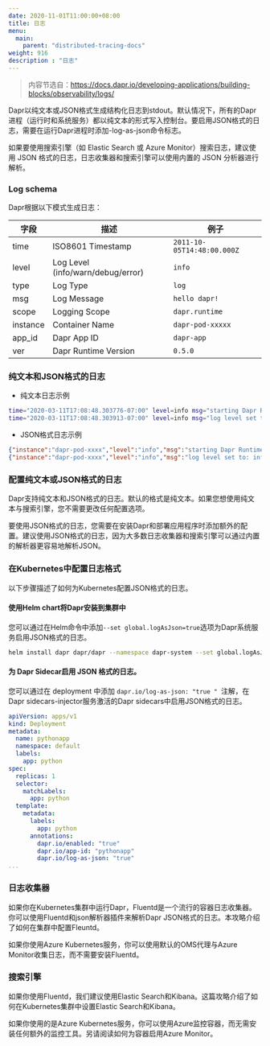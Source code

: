 ```yaml
---
date: 2020-11-01T11:00:00+08:00
title: 日志
menu:
  main:
    parent: "distributed-tracing-docs"
weight: 916
description : "日志"
---
```


> 内容节选自：https://docs.dapr.io/developing-applications/building-blocks/observability/logs/

Dapr以纯文本或JSON格式生成结构化日志到stdout。默认情况下，所有的Dapr进程（运行时和系统服务）都以纯文本的形式写入控制台。要启用JSON格式的日志，需要在运行Dapr进程时添加-log-as-json命令标志。

如果要使用搜索引擎（如 Elastic Search 或 Azure Monitor）搜索日志，建议使用 JSON 格式的日志，日志收集器和搜索引擎可以使用内置的 JSON 分析器进行解析。

### Log schema

Dapr根据以下模式生成日志：

| 字段     | 描述                              | 例子                       |
| -------- | --------------------------------- | -------------------------- |
| time     | ISO8601 Timestamp                 | `2011-10-05T14:48:00.000Z` |
| level    | Log Level (info/warn/debug/error) | `info`                     |
| type     | Log Type                          | `log`                      |
| msg      | Log Message                       | `hello dapr!`              |
| scope    | Logging Scope                     | `dapr.runtime`             |
| instance | Container Name                    | `dapr-pod-xxxxx`           |
| app_id   | Dapr App ID                       | `dapr-app`                 |
| ver      | Dapr Runtime Version              | `0.5.0`                    |

### 纯文本和JSON格式的日志

- 纯文本日志示例

```bash
time="2020-03-11T17:08:48.303776-07:00" level=info msg="starting Dapr Runtime -- version 0.5.0-rc.2 -- commit v0.3.0-rc.0-155-g5dfcf2e" instance=dapr-pod-xxxx scope=dapr.runtime type=log ver=0.5.0-rc.2
time="2020-03-11T17:08:48.303913-07:00" level=info msg="log level set to: info" instance=dapr-pod-xxxx scope=dapr.runtime type=log ver=0.5.0-rc.2
```

- JSON格式日志示例

```json
{"instance":"dapr-pod-xxxx","level":"info","msg":"starting Dapr Runtime -- version 0.5.0-rc.2 -- commit v0.3.0-rc.0-155-g5dfcf2e","scope":"dapr.runtime","time":"2020-03-11T17:09:45.788005Z","type":"log","ver":"0.5.0-rc.2"}
{"instance":"dapr-pod-xxxx","level":"info","msg":"log level set to: info","scope":"dapr.runtime","time":"2020-03-11T17:09:45.788075Z","type":"log","ver":"0.5.0-rc.2"}
```

### 配置纯文本或JSON格式的日志

Dapr支持纯文本和JSON格式的日志。默认的格式是纯文本。如果您想使用纯文本与搜索引擎，您不需要更改任何配置选项。

要使用JSON格式的日志，您需要在安装Dapr和部署应用程序时添加额外的配置。建议使用JSON格式的日志，因为大多数日志收集器和搜索引擎可以通过内置的解析器更容易地解析JSON。

### 在Kubernetes中配置日志格式

以下步骤描述了如何为Kubernetes配置JSON格式的日志。

#### 使用Helm chart将Dapr安装到集群中

您可以通过在Helm命令中添加`--set global.logAsJson=true`选项为Dapr系统服务启用JSON格式的日志。

```bash
helm install dapr dapr/dapr --namespace dapr-system --set global.logAsJson=true
```

#### 为 Dapr Sidecar启用 JSON 格式的日志。

您可以通过在 deployment 中添加 `dapr.io/log-as-json: "true " `注解，在Dapr sidecars-injector服务激活的Dapr sidecars中启用JSON格式的日志。

```yaml
apiVersion: apps/v1
kind: Deployment
metadata:
  name: pythonapp
  namespace: default
  labels:
    app: python
spec:
  replicas: 1
  selector:
    matchLabels:
      app: python
  template:
    metadata:
      labels:
        app: python
      annotations:
        dapr.io/enabled: "true"
        dapr.io/app-id: "pythonapp"
        dapr.io/log-as-json: "true"
...
```

### 日志收集器

如果你在Kubernetes集群中运行Dapr，Fluentd是一个流行的容器日志收集器。你可以使用Fluentd和json解析器插件来解析Dapr JSON格式的日志。本攻略介绍了如何在集群中配置Fleuntd。

如果你使用Azure Kubernetes服务，你可以使用默认的OMS代理与Azure Monitor收集日志，而不需要安装Fluentd。

### 搜索引擎

如果你使用Fluentd，我们建议使用Elastic Search和Kibana。这篇攻略介绍了如何在Kubernetes集群中设置Elastic Search和Kibana。

如果你使用的是Azure Kubernetes服务，你可以使用Azure监控容器，而无需安装任何额外的监控工具。另请阅读如何为容器启用Azure Monitor。